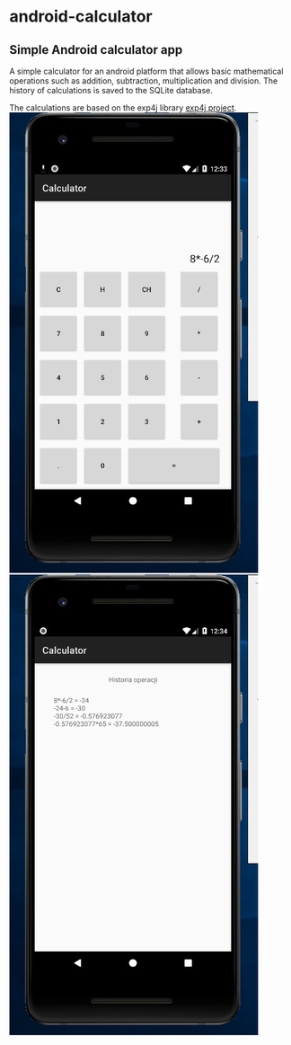 # android-calculator
<h2>Simple Android calculator app</h2>
<p>A simple calculator for an android platform that allows basic mathematical operations such as addition, subtraction, multiplication and division. The history of calculations is saved to the SQLite database.</p>
<p>The calculations are based on the exp4j library <a href="https://github.com/fasseg/exp4j">exp4j project</a>.
<img src="https://github.com/piotrkrzyminski/android-calculator/blob/master/image/calculator-main.jpg"/>
<img src="https://github.com/piotrkrzyminski/android-calculator/blob/master/image/calculator-history.jpg"/>
